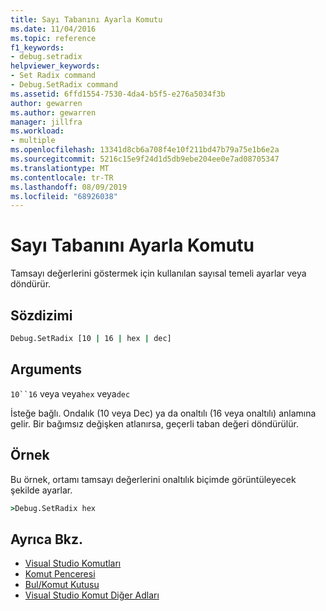 ```yaml
---
title: Sayı Tabanını Ayarla Komutu
ms.date: 11/04/2016
ms.topic: reference
f1_keywords:
- debug.setradix
helpviewer_keywords:
- Set Radix command
- Debug.SetRadix command
ms.assetid: 6ffd1554-7530-4da4-b5f5-e276a5034f3b
author: gewarren
ms.author: gewarren
manager: jillfra
ms.workload:
- multiple
ms.openlocfilehash: 13341d8cb6a708f4e10f211bd47b79a75e1b6e2a
ms.sourcegitcommit: 5216c15e9f24d1d5db9ebe204ee0e7ad08705347
ms.translationtype: MT
ms.contentlocale: tr-TR
ms.lasthandoff: 08/09/2019
ms.locfileid: "68926038"
---
```

# <a name="set-radix-command"></a>Sayı Tabanını Ayarla Komutu
Tamsayı değerlerini göstermek için kullanılan sayısal temeli ayarlar veya döndürür.

## <a name="syntax"></a>Sözdizimi

```cmd
Debug.SetRadix [10 | 16 | hex | dec]
```

## <a name="arguments"></a>Arguments
`10``16` veya veya`hex` veya`dec`

İsteğe bağlı. Ondalık (10 veya Dec) ya da onaltılı (16 veya onaltılı) anlamına gelir. Bir bağımsız değişken atlanırsa, geçerli taban değeri döndürülür.

## <a name="example"></a>Örnek
Bu örnek, ortamı tamsayı değerlerini onaltılık biçimde görüntüleyecek şekilde ayarlar.

```cmd
>Debug.SetRadix hex
```

## <a name="see-also"></a>Ayrıca Bkz.

- [Visual Studio Komutları](../../ide/reference/visual-studio-commands.md)
- [Komut Penceresi](../../ide/reference/command-window.md)
- [Bul/Komut Kutusu](../../ide/find-command-box.md)
- [Visual Studio Komut Diğer Adları](../../ide/reference/visual-studio-command-aliases.md)